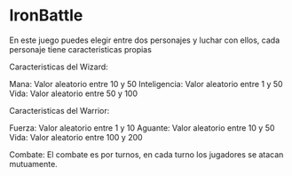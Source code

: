 # IronBattle

En este juego puedes elegir entre dos personajes y luchar con ellos, cada personaje tiene caracteristicas propias

Caracteristicas del Wizard:

Mana: Valor aleatorio entre 10 y 50
Inteligencia: Valor aleatorio entre 1 y 50
Vida: Valor aleatorio entre 50 y 100

Caracteristicas del Warrior:

Fuerza: Valor aleatorio entre 1 y 10
Aguante: Valor aleatorio entre 10 y 50
Vida: Valor aleatorio entre 100 y 200

Combate:
El combate es por turnos, en cada turno los jugadores se atacan mutuamente.
